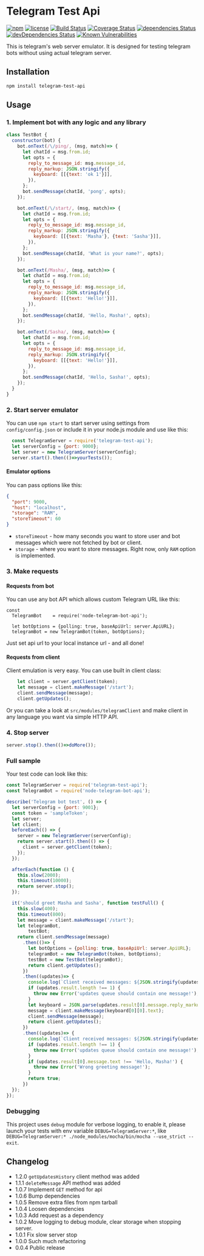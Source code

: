 # Telegram Test Api

[![npm](https://img.shields.io/npm/v/telegram-test-api.svg)](https://npm.im/telegram-test-api)
[![license](https://img.shields.io/npm/l/telegram-test-api.svg)](https://npm.im/telegram-test-api)
[![Build Status](https://travis-ci.org/jehy/telegram-test-api.svg?branch=master)](https://travis-ci.org/jehy/telegram-test-api)
[![Coverage Status](https://coveralls.io/repos/github/jehy/telegram-test-api/badge.svg?branch=master)](https://coveralls.io/github/jehy/telegram-test-api?branch=master)
[![dependencies Status](https://david-dm.org/jehy/telegram-test-api/status.svg)](https://david-dm.org/jehy/telegram-test-api)
[![devDependencies Status](https://david-dm.org/jehy/telegram-test-api/dev-status.svg)](https://david-dm.org/jehy/telegram-test-api?type=dev)
[![Known Vulnerabilities](https://snyk.io/test/github/jehy/telegram-test-api/badge.svg)](https://snyk.io/test/github/jehy/telegram-test-api)

This is telegram's web server emulator.
It is designed for testing telegram bots without using actual telegram server.

## Installation
```bash
npm install telegram-test-api
```

## Usage

### 1. Implement bot with any logic and any library
```js
class TestBot {
  constructor(bot) {
    bot.onText(/\/ping/, (msg, match)=> {
      let chatId = msg.from.id;
      let opts = {
        reply_to_message_id: msg.message_id,
        reply_markup: JSON.stringify({
          keyboard: [[{text: 'ok 1'}]],
        }),
      };
      bot.sendMessage(chatId, 'pong', opts);
    });

    bot.onText(/\/start/, (msg, match)=> {
      let chatId = msg.from.id;
      let opts = {
        reply_to_message_id: msg.message_id,
        reply_markup: JSON.stringify({
          keyboard: [[{text: 'Masha'}, {text: 'Sasha'}]],
        }),
      };
      bot.sendMessage(chatId, 'What is your name?', opts);
    });

    bot.onText(/Masha/, (msg, match)=> {
      let chatId = msg.from.id;
      let opts = {
        reply_to_message_id: msg.message_id,
        reply_markup: JSON.stringify({
          keyboard: [[{text: 'Hello!'}]],
        }),
      };
      bot.sendMessage(chatId, 'Hello, Masha!', opts);
    });

    bot.onText(/Sasha/, (msg, match)=> {
      let chatId = msg.from.id;
      let opts = {
        reply_to_message_id: msg.message_id,
        reply_markup: JSON.stringify({
          keyboard: [[{text: 'Hello!'}]],
        }),
      };
      bot.sendMessage(chatId, 'Hello, Sasha!', opts);
    });
  }
}
```

### 2. Start server emulator

You can use `npm start` to start server using settings from `config/config.json`
or include it in your node.js module and use like this:
```js
  const TelegramServer = require('telegram-test-api');
  let serverConfig = {port: 9000};
  let server = new TelegramServer(serverConfig);
  server.start().then(()=>yourTests());
```

#### Emulator options

You can pass options like this:
```json
{
  "port": 9000,
  "host": "localhost",
  "storage": "RAM",
  "storeTimeout": 60
}
```
* `storeTimeout` - how many seconds you want to store user and bot messages which were not fetched
by bot or client.
* `storage` - where you want to store messages. Right now, only `RAM` option is implemented.

### 3. Make requests

#### Requests from bot

You can use any bot API which allows custom Telegram URL like this:
```
const 
  TelegramBot    = require('node-telegram-bot-api');

  let botOptions = {polling: true, baseApiUrl: server.ApiURL};
  telegramBot = new TelegramBot(token, botOptions);
```
Just set api url to your local instance url - and all done!

#### Requests from client

Client emulation is very easy. You can use built in client class:
```js
    let client = server.getClient(token);
    let message = client.makeMessage('/start');
    client.sendMessage(message);
    client.getUpdates();
```

Or you can take a look at `src/modules/telegramClient` and make client in any 
language you want via simple HTTP API.

### 4. Stop server
```js
server.stop().then(()=>doMore());
```

### Full sample
Your test code can look like this:
```js
const TelegramServer = require('telegram-test-api');
const TelegramBot = require('node-telegram-bot-api');

describe('Telegram bot test', () => {
  let serverConfig = {port: 9001};
  const token = 'sampleToken';
  let server;
  let client;
  beforeEach(() => {
    server = new TelegramServer(serverConfig);
    return server.start().then(() => {
      client = server.getClient(token);
    });
  });

  afterEach(function () {
    this.slow(2000);
    this.timeout(10000);
    return server.stop();
  });

  it('should greet Masha and Sasha', function testFull() {
    this.slow(400);
    this.timeout(800);
    let message = client.makeMessage('/start');
    let telegramBot,
        testBot;
    return client.sendMessage(message)
      .then(()=> {
        let botOptions = {polling: true, baseApiUrl: server.ApiURL};
        telegramBot = new TelegramBot(token, botOptions);
        testBot = new TestBot(telegramBot);
        return client.getUpdates();
      })
      .then((updates)=> {
        console.log(`Client received messages: ${JSON.stringify(updates.result)}`);
        if (updates.result.length !== 1) {
          throw new Error('updates queue should contain one message!');
        }
        let keyboard = JSON.parse(updates.result[0].message.reply_markup).keyboard;
        message = client.makeMessage(keyboard[0][0].text);
        client.sendMessage(message);
        return client.getUpdates();
      })
      .then((updates)=> {
        console.log(`Client received messages: ${JSON.stringify(updates.result)}`);
        if (updates.result.length !== 1) {
          throw new Error('updates queue should contain one message!');
        }
        if (updates.result[0].message.text !== 'Hello, Masha!') {
          throw new Error('Wrong greeting message!');
        }
        return true;
      })
  });
});
```
### Debugging

This project uses `debug` module for verbose logging, to enable it, please launch
your tests with env variable `DEBUG=TelegramServer:*`, like `DEBUG=TelegramServer:* ./node_modules/mocha/bin/mocha --use_strict --exit`.

## Changelog
* 1.2.0 `getUpdatesHistory` client method was added
* 1.1.1 `deleteMessage` API method was added
* 1.0.7 Implement `GET` method for api
* 1.0.6 Bump dependencies
* 1.0.5 Remove extra files from npm tarball
* 1.0.4 Loosen dependencies
* 1.0.3 Add request as a dependency
* 1.0.2 Move logging to debug module, clear storage when stopping server.
* 1.0.1 Fix slow server stop
* 1.0.0 Such much refactoring
* 0.0.4 Public release
